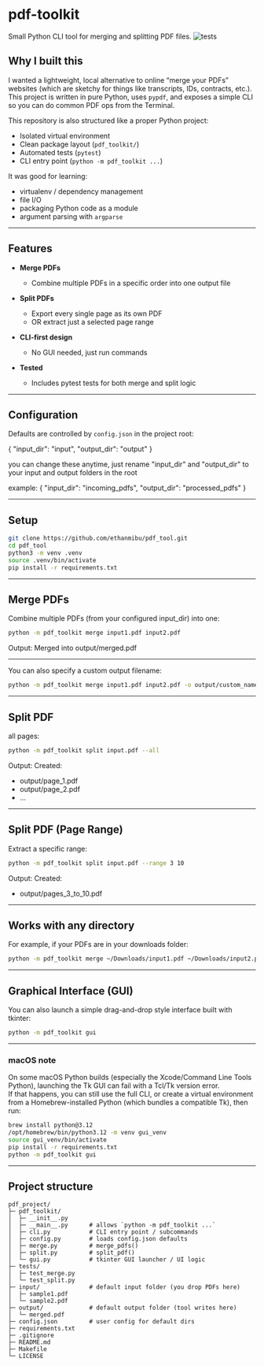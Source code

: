 # pdf-toolkit

Small Python CLI tool for merging and splitting PDF files.
![tests](https://github.com/ethanmibu/pdf_tool/actions/workflows/tests.yml/badge.svg)

## Why I built this
I wanted a lightweight, local alternative to online “merge your PDFs” websites (which are sketchy for things like transcripts, IDs, contracts, etc.). This project is written in pure Python, uses `pypdf`, and exposes a simple CLI so you can do common PDF ops from the Terminal.

This repository is also structured like a proper Python project:
- Isolated virtual environment
- Clean package layout (`pdf_toolkit/`)
- Automated tests (`pytest`)
- CLI entry point (`python -m pdf_toolkit ...`)

It was good for learning:
- virtualenv / dependency management
- file I/O
- packaging Python code as a module
- argument parsing with `argparse`

---

## Features

- **Merge PDFs**
  - Combine multiple PDFs in a specific order into one output file
- **Split PDFs**
  - Export every single page as its own PDF
  - OR extract just a selected page range

- **CLI-first design**
  - No GUI needed, just run commands
- **Tested**
  - Includes pytest tests for both merge and split logic

---

## Configuration

Defaults are controlled by `config.json` in the project root:

{
  "input_dir": "input",
  "output_dir": "output"
}

you can change these anytime, just rename "input_dir" and "output_dir" to your input and output folders in the root

example:
{
  "input_dir": "incoming_pdfs",
  "output_dir": "processed_pdfs"
}

---

## Setup

```bash
git clone https://github.com/ethanmibu/pdf_tool.git
cd pdf_tool
python3 -m venv .venv
source .venv/bin/activate
pip install -r requirements.txt
```

--- 

## Merge PDFs

Combine multiple PDFs (from your configured input_dir) into one:
```bash
python -m pdf_toolkit merge input1.pdf input2.pdf
```

Output:
Merged into output/merged.pdf

---

You can also specify a custom output filename:
```bash
python -m pdf_toolkit merge input1.pdf input2.pdf -o output/custom_name.pdf
```

---

## Split PDF

all pages:
```bash
python -m pdf_toolkit split input.pdf --all
```

Output:
Created:
 - output/page_1.pdf
 - output/page_2.pdf
 - ...

---

## Split PDF (Page Range)

Extract a specific range:
```bash
python -m pdf_toolkit split input.pdf --range 3 10
```

Output:
Created:
 - output/pages_3_to_10.pdf

---

## Works with any directory

For example, if your PDFs are in your downloads folder:
```bash
python -m pdf_toolkit merge ~/Downloads/input1.pdf ~/Downloads/input2.pdf -o ~/Desktop/merged.pdf
```

---

## Graphical Interface (GUI)

You can also launch a simple drag-and-drop style interface built with tkinter:
```bash
python -m pdf_toolkit gui
```

---

### macOS note
On some macOS Python builds (especially the Xcode/Command Line Tools Python), launching the Tk GUI can fail with a Tcl/Tk version error.  
If that happens, you can still use the full CLI, or create a virtual environment from a Homebrew-installed Python (which bundles a compatible Tk), then run:

```bash
brew install python@3.12
/opt/homebrew/bin/python3.12 -m venv gui_venv
source gui_venv/bin/activate
pip install -r requirements.txt
python -m pdf_toolkit gui
```

---

## Project structure


```text
pdf_project/
├─ pdf_toolkit/
│  ├─ __init__.py
│  ├─ __main__.py      # allows `python -m pdf_toolkit ...`
│  ├─ cli.py           # CLI entry point / subcommands
│  ├─ config.py        # loads config.json defaults
│  ├─ merge.py         # merge_pdfs()
│  ├─ split.py         # split_pdf()
│  └─ gui.py           # tkinter GUI launcher / UI logic
├─ tests/
│  ├─ test_merge.py
│  └─ test_split.py
├─ input/              # default input folder (you drop PDFs here)
│  ├─ sample1.pdf
│  └─ sample2.pdf
├─ output/             # default output folder (tool writes here)
│  └─ merged.pdf
├─ config.json         # user config for default dirs
├─ requirements.txt
├─ .gitignore
├─ README.md
├─ Makefile
└─ LICENSE